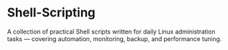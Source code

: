 # Shell-Scripting
A collection of practical Shell scripts written for daily Linux administration tasks — covering automation, monitoring, backup, and performance tuning.

